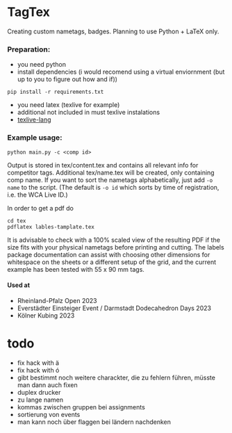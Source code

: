 # TagTex
Creating custom nametags, badges. Planning to use Python + LaTeX only.

### Preparation:
- you need python
- install dependencies (i would recomend using a virtual enviornment (but up to you to figure out how and if))
```shell
pip install -r requirements.txt
```
- you need latex (texlive for example)
- additional not included in must texlive instalations
- [texlive-lang](https://wiki.archlinux.org/title/TeX_Live/CJK)

### Example usage:
```shell
python main.py -c <comp id>
```
Output is stored in tex/content.tex and contains all relevant info for competitor tags. Additional tex/name.tex will be created, only containing comp name.
If you want to sort the nametags alphabetically, just add `-o name` to the script. (The default is `-o id` which sorts by time of registration, i.e. the WCA Live ID.)

In order to get a pdf do
```shell
cd tex
pdflatex lables-tamplate.tex
```
It is advisable to check with a 100% scaled view of the resulting PDF if the size fits with your physical nametags before printing and cutting. The labels package documentation can assist with choosing other dimensions for whitespace on the sheets or a different setup of the grid, and the current example has been tested with 55 x 90 mm tags.

#### Used at
- Rheinland-Pfalz Open 2023
- Everstädter Einsteiger Event / Darmstadt Dodecahedron Days 2023
- Kölner Kubing 2023


# todo

- fix hack with ä
- fix hack with ó
- gibt bestimmt noch weitere charackter, die zu fehlern führen, müsste man dann auch fixen
- duplex drucker
- zu lange namen
- kommas zwischen gruppen bei assignments
- sortierung von events
- man kann noch über flaggen bei ländern nachdenken
